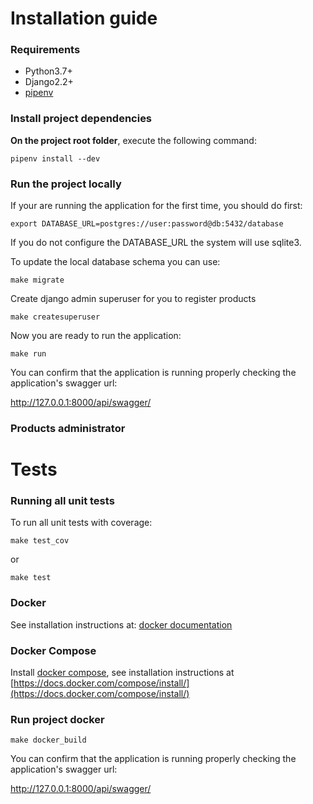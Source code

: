 # Installation guide

### Requirements

* Python3.7+
* Django2.2+
* [pipenv](https://pipenv.kennethreitz.org/en/latest/)


### Install project dependencies

**On the project root folder**, execute the following command:

`pipenv install --dev`


### Run the project locally

If your are running the application for the first time, you should do first:

`export DATABASE_URL=postgres://user:password@db:5432/database`

If you do not configure the DATABASE_URL the system will use sqlite3.


To update the local database schema you can use:

`make migrate`

Create django admin superuser for you to register products 

`make createsuperuser`


Now you are ready to run the application:

`make run`

You can confirm that the application is running properly checking the application's swagger url:

http://127.0.0.1:8000/api/swagger/


### Products administrator




# Tests

### Running all unit tests

To run all unit tests with coverage:

`make test_cov`

or 

`make test`


### Docker
See installation instructions at: [docker documentation](https://docs.docker.com/install/)

### Docker Compose
Install [docker compose](https://github.com/docker/compose), see installation
instructions at [https://docs.docker.com/compose/install/](https://docs.docker.com/compose/install/)

### Run project docker

`make docker_build`

You can confirm that the application is running properly checking the application's swagger url:

http://127.0.0.1:8000/api/swagger/



